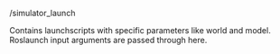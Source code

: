 /simulator_launch

Contains launchscripts with specific parameters like world and model.
Roslaunch input arguments are passed through here.

